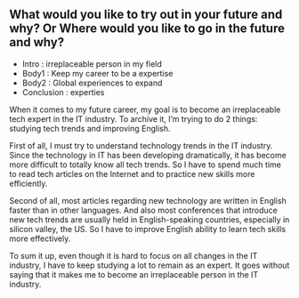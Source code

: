 ## What would you like to try out in your future and why? Or Where would you like to go in the future and why?

- Intro : irreplaceable person in my field
- Body1 : Keep my career to be a expertise
- Body2 : Global experiences to expand
- Conclusion : experties

When it comes to my future career, my goal is to become an irreplaceable tech expert in the IT industry. To archive it, I’m trying to do 2 things: studying tech trends and improving English.

First of all, I must try to understand technology trends in the IT industry. Since the technology in IT has been developing dramatically, it has become more difficult to totally know all tech trends. So I have to spend much time to read tech articles on the Internet and to practice new skills more efficiently.

Second of all,  most articles regarding new technology are written in English faster than in other languages. And also most conferences that introduce new tech trends are usually held in English-speaking countries, especially in silicon valley, the US. So I have to improve English ability to learn tech skills more effectively. 

To sum it up, even though it is hard to focus on all changes in the IT industry, I have to keep studying a lot to remain as an expert. It goes without saying that it makes me to become an irreplaceable person in the IT industry.

